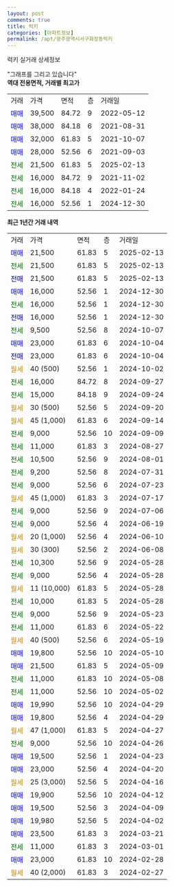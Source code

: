 ```yaml
---
layout: post
comments: true
title: 럭키
categories: [아파트정보]
permalink: /apt/광주광역시서구화정동럭키
---
```


럭키 실거래 상세정보

<script type="text/javascript">
  google.charts.load('current', {'packages':['line', 'corechart']});
  google.charts.setOnLoadCallback(drawChart);

  function drawChart() {
    var data = new google.visualization.DataTable();
    data.addColumn('date', '거래일');
    data.addColumn('number', "매매");
    data.addColumn('number', "전세");
    data.addColumn('number', "전매");

    data.addRows([[new Date(Date.parse("2025-02-13")), 21500, null, null], [new Date(Date.parse("2025-02-13")), null, 21500, null], [new Date(Date.parse("2025-02-13")), null, null, 21500], [new Date(Date.parse("2024-12-30")), 16000, null, null], [new Date(Date.parse("2024-12-30")), null, 16000, null], [new Date(Date.parse("2024-12-30")), null, null, 16000], [new Date(Date.parse("2024-10-07")), null, 9500, null], [new Date(Date.parse("2024-10-04")), 23000, null, null], [new Date(Date.parse("2024-10-04")), null, null, 23000], [new Date(Date.parse("2024-10-02")), null, null, null], [new Date(Date.parse("2024-09-27")), null, 16000, null], [new Date(Date.parse("2024-09-24")), null, 15000, null], [new Date(Date.parse("2024-09-20")), null, null, null], [new Date(Date.parse("2024-09-14")), null, null, null], [new Date(Date.parse("2024-09-09")), null, 9000, null], [new Date(Date.parse("2024-08-27")), null, 11000, null], [new Date(Date.parse("2024-08-01")), null, 10500, null], [new Date(Date.parse("2024-07-31")), null, 9200, null], [new Date(Date.parse("2024-07-23")), null, 9000, null], [new Date(Date.parse("2024-07-17")), null, null, null], [new Date(Date.parse("2024-07-06")), null, 9000, null], [new Date(Date.parse("2024-06-19")), null, 9000, null], [new Date(Date.parse("2024-06-10")), null, null, null], [new Date(Date.parse("2024-06-08")), null, null, null], [new Date(Date.parse("2024-05-28")), null, 10300, null], [new Date(Date.parse("2024-05-28")), null, 9000, null], [new Date(Date.parse("2024-05-28")), null, null, null], [new Date(Date.parse("2024-05-28")), null, 10000, null], [new Date(Date.parse("2024-05-23")), null, 9000, null], [new Date(Date.parse("2024-05-22")), null, 11000, null], [new Date(Date.parse("2024-05-19")), null, null, null], [new Date(Date.parse("2024-05-10")), 19800, null, null], [new Date(Date.parse("2024-05-09")), 21500, null, null], [new Date(Date.parse("2024-05-08")), null, 11000, null], [new Date(Date.parse("2024-05-02")), null, 11000, null], [new Date(Date.parse("2024-04-29")), 19990, null, null], [new Date(Date.parse("2024-04-29")), 19800, null, null], [new Date(Date.parse("2024-04-27")), null, null, null], [new Date(Date.parse("2024-04-26")), null, 9000, null], [new Date(Date.parse("2024-04-23")), 19500, null, null], [new Date(Date.parse("2024-04-20")), 23000, null, null], [new Date(Date.parse("2024-04-16")), null, null, null], [new Date(Date.parse("2024-04-12")), 19900, null, null], [new Date(Date.parse("2024-04-09")), 19500, null, null], [new Date(Date.parse("2024-04-02")), 19980, null, null], [new Date(Date.parse("2024-03-21")), 23500, null, null], [new Date(Date.parse("2024-03-01")), null, 11000, null], [new Date(Date.parse("2024-02-28")), 23000, null, null], [new Date(Date.parse("2024-02-27")), null, null, null]]);

    var options = {
      hAxis: {
        format: 'yyyy/MM/dd'
      },    
      lineWidth: 0,
      pointsVisible: true,    
      title: '최근 1년간 유형별 실거래가 분포',
      legend: { position: 'bottom' }
    };

    var formatter = new google.visualization.NumberFormat({pattern:'###,###'} );
    formatter.format(data, 1);
    formatter.format(data, 2);
    
    setTimeout(function() {
        var chart = new google.visualization.LineChart(document.getElementById('columnchart_material'));
        chart.draw(data, (options));
        document.getElementById('loading').style.display = 'none';
    }, 200);
  }
</script>


<div id="loading" style="z-index:20; display: block; margin-left: 0px">"그래프를 그리고 있습니다"</div>
<div id="columnchart_material" style="width: 95%; margin-left: 0px; display: block"></div>
<!-- contents start -->
<b>역대 전용면적, 거래별 최고가</b>
<table class="sortable">
    <tr>
      <td>거래</td>
      <td>가격</td>
      <td>면적</td>
      <td>층</td>
      <td>거래일</td>
    </tr>
        <tr>
          <td><a style="color: blue">매매</a></td>
          <td>39,500</td>
          <td>84.72</td>
          <td>9</td>
          <td>2022-05-12</td>
        </tr>            <tr>
          <td><a style="color: blue">매매</a></td>
          <td>38,000</td>
          <td>84.18</td>
          <td>6</td>
          <td>2021-08-31</td>
        </tr>            <tr>
          <td><a style="color: blue">매매</a></td>
          <td>32,000</td>
          <td>61.83</td>
          <td>5</td>
          <td>2021-10-07</td>
        </tr>            <tr>
          <td><a style="color: blue">매매</a></td>
          <td>28,000</td>
          <td>52.56</td>
          <td>6</td>
          <td>2021-09-03</td>
        </tr>        
        <tr>
              <td><a style="color: darkgreen">전세</a></td>
              <td>21,500</td>
              <td>61.83</td>
              <td>5</td>
              <td>2025-02-13</td>
            </tr>            <tr>
              <td><a style="color: darkgreen">전세</a></td>
              <td>16,000</td>
              <td>84.72</td>
              <td>9</td>
              <td>2021-11-02</td>
            </tr>            <tr>
              <td><a style="color: darkgreen">전세</a></td>
              <td>16,000</td>
              <td>84.18</td>
              <td>4</td>
              <td>2022-01-24</td>
            </tr>            <tr>
              <td><a style="color: darkgreen">전세</a></td>
              <td>16,000</td>
              <td>52.56</td>
              <td>1</td>
              <td>2024-12-30</td>
            </tr>        
    
</table>

<b>최근 1년간 거래 내역</b>

<table class="sortable">
    <tr>
      <td>거래</td>
      <td>가격</td>
      <td>면적</td>
      <td>층</td>
      <td>거래일</td>
    </tr>
    <tr>
      <td><a style="color: blue">매매</a></td>
      <td>21,500</td>
      <td>61.83</td>
      <td>5</td>
      <td>2025-02-13</td>
    </tr>          <tr>
      <td><a style="color: darkgreen">전세</a></td>
      <td>21,500</td>
      <td>61.83</td>
      <td>5</td>
      <td>2025-02-13</td>
    </tr>          <tr>
      <td><a style="color: darkblue">전매</a></td>
      <td>21,500</td>
      <td>61.83</td>
      <td>5</td>
      <td>2025-02-13</td>
    </tr>          <tr>
      <td><a style="color: blue">매매</a></td>
      <td>16,000</td>
      <td>52.56</td>
      <td>1</td>
      <td>2024-12-30</td>
    </tr>          <tr>
      <td><a style="color: darkgreen">전세</a></td>
      <td>16,000</td>
      <td>52.56</td>
      <td>1</td>
      <td>2024-12-30</td>
    </tr>          <tr>
      <td><a style="color: darkblue">전매</a></td>
      <td>16,000</td>
      <td>52.56</td>
      <td>1</td>
      <td>2024-12-30</td>
    </tr>          <tr>
      <td><a style="color: darkgreen">전세</a></td>
      <td>9,500</td>
      <td>52.56</td>
      <td>8</td>
      <td>2024-10-07</td>
    </tr>          <tr>
      <td><a style="color: blue">매매</a></td>
      <td>23,000</td>
      <td>61.83</td>
      <td>6</td>
      <td>2024-10-04</td>
    </tr>          <tr>
      <td><a style="color: darkblue">전매</a></td>
      <td>23,000</td>
      <td>61.83</td>
      <td>6</td>
      <td>2024-10-04</td>
    </tr>          <tr>
      <td><a style="color: darkgoldenrod">월세</a></td>
      <td>40 (500)</td>
      <td>52.56</td>
      <td>1</td>
      <td>2024-10-02</td>
    </tr>          <tr>
      <td><a style="color: darkgreen">전세</a></td>
      <td>16,000</td>
      <td>84.72</td>
      <td>8</td>
      <td>2024-09-27</td>
    </tr>          <tr>
      <td><a style="color: darkgreen">전세</a></td>
      <td>15,000</td>
      <td>84.18</td>
      <td>9</td>
      <td>2024-09-24</td>
    </tr>          <tr>
      <td><a style="color: darkgoldenrod">월세</a></td>
      <td>30 (500)</td>
      <td>52.56</td>
      <td>5</td>
      <td>2024-09-20</td>
    </tr>          <tr>
      <td><a style="color: darkgoldenrod">월세</a></td>
      <td>45 (1,000)</td>
      <td>61.83</td>
      <td>6</td>
      <td>2024-09-14</td>
    </tr>          <tr>
      <td><a style="color: darkgreen">전세</a></td>
      <td>9,000</td>
      <td>52.56</td>
      <td>10</td>
      <td>2024-09-09</td>
    </tr>          <tr>
      <td><a style="color: darkgreen">전세</a></td>
      <td>11,000</td>
      <td>61.83</td>
      <td>3</td>
      <td>2024-08-27</td>
    </tr>          <tr>
      <td><a style="color: darkgreen">전세</a></td>
      <td>10,500</td>
      <td>52.56</td>
      <td>9</td>
      <td>2024-08-01</td>
    </tr>          <tr>
      <td><a style="color: darkgreen">전세</a></td>
      <td>9,200</td>
      <td>52.56</td>
      <td>8</td>
      <td>2024-07-31</td>
    </tr>          <tr>
      <td><a style="color: darkgreen">전세</a></td>
      <td>9,000</td>
      <td>52.56</td>
      <td>6</td>
      <td>2024-07-23</td>
    </tr>          <tr>
      <td><a style="color: darkgoldenrod">월세</a></td>
      <td>45 (1,000)</td>
      <td>61.83</td>
      <td>3</td>
      <td>2024-07-17</td>
    </tr>          <tr>
      <td><a style="color: darkgreen">전세</a></td>
      <td>9,000</td>
      <td>52.56</td>
      <td>9</td>
      <td>2024-07-06</td>
    </tr>          <tr>
      <td><a style="color: darkgreen">전세</a></td>
      <td>9,000</td>
      <td>52.56</td>
      <td>4</td>
      <td>2024-06-19</td>
    </tr>          <tr>
      <td><a style="color: darkgoldenrod">월세</a></td>
      <td>20 (1,000)</td>
      <td>52.56</td>
      <td>4</td>
      <td>2024-06-10</td>
    </tr>          <tr>
      <td><a style="color: darkgoldenrod">월세</a></td>
      <td>30 (300)</td>
      <td>52.56</td>
      <td>2</td>
      <td>2024-06-08</td>
    </tr>          <tr>
      <td><a style="color: darkgreen">전세</a></td>
      <td>10,300</td>
      <td>52.56</td>
      <td>9</td>
      <td>2024-05-28</td>
    </tr>          <tr>
      <td><a style="color: darkgreen">전세</a></td>
      <td>9,000</td>
      <td>52.56</td>
      <td>4</td>
      <td>2024-05-28</td>
    </tr>          <tr>
      <td><a style="color: darkgoldenrod">월세</a></td>
      <td>11 (10,000)</td>
      <td>61.83</td>
      <td>5</td>
      <td>2024-05-28</td>
    </tr>          <tr>
      <td><a style="color: darkgreen">전세</a></td>
      <td>10,000</td>
      <td>61.83</td>
      <td>5</td>
      <td>2024-05-28</td>
    </tr>          <tr>
      <td><a style="color: darkgreen">전세</a></td>
      <td>9,000</td>
      <td>52.56</td>
      <td>9</td>
      <td>2024-05-23</td>
    </tr>          <tr>
      <td><a style="color: darkgreen">전세</a></td>
      <td>11,000</td>
      <td>61.83</td>
      <td>6</td>
      <td>2024-05-22</td>
    </tr>          <tr>
      <td><a style="color: darkgoldenrod">월세</a></td>
      <td>40 (500)</td>
      <td>52.56</td>
      <td>6</td>
      <td>2024-05-19</td>
    </tr>          <tr>
      <td><a style="color: blue">매매</a></td>
      <td>19,800</td>
      <td>52.56</td>
      <td>10</td>
      <td>2024-05-10</td>
    </tr>          <tr>
      <td><a style="color: blue">매매</a></td>
      <td>21,500</td>
      <td>61.83</td>
      <td>5</td>
      <td>2024-05-09</td>
    </tr>          <tr>
      <td><a style="color: darkgreen">전세</a></td>
      <td>11,000</td>
      <td>61.83</td>
      <td>10</td>
      <td>2024-05-08</td>
    </tr>          <tr>
      <td><a style="color: darkgreen">전세</a></td>
      <td>11,000</td>
      <td>52.56</td>
      <td>10</td>
      <td>2024-05-02</td>
    </tr>          <tr>
      <td><a style="color: blue">매매</a></td>
      <td>19,990</td>
      <td>52.56</td>
      <td>10</td>
      <td>2024-04-29</td>
    </tr>          <tr>
      <td><a style="color: blue">매매</a></td>
      <td>19,800</td>
      <td>52.56</td>
      <td>4</td>
      <td>2024-04-29</td>
    </tr>          <tr>
      <td><a style="color: darkgoldenrod">월세</a></td>
      <td>47 (1,000)</td>
      <td>61.83</td>
      <td>5</td>
      <td>2024-04-27</td>
    </tr>          <tr>
      <td><a style="color: darkgreen">전세</a></td>
      <td>9,000</td>
      <td>52.56</td>
      <td>10</td>
      <td>2024-04-26</td>
    </tr>          <tr>
      <td><a style="color: blue">매매</a></td>
      <td>19,500</td>
      <td>52.56</td>
      <td>1</td>
      <td>2024-04-23</td>
    </tr>          <tr>
      <td><a style="color: blue">매매</a></td>
      <td>23,000</td>
      <td>52.56</td>
      <td>4</td>
      <td>2024-04-20</td>
    </tr>          <tr>
      <td><a style="color: darkgoldenrod">월세</a></td>
      <td>25 (3,000)</td>
      <td>52.56</td>
      <td>5</td>
      <td>2024-04-16</td>
    </tr>          <tr>
      <td><a style="color: blue">매매</a></td>
      <td>19,900</td>
      <td>52.56</td>
      <td>10</td>
      <td>2024-04-12</td>
    </tr>          <tr>
      <td><a style="color: blue">매매</a></td>
      <td>19,500</td>
      <td>52.56</td>
      <td>3</td>
      <td>2024-04-09</td>
    </tr>          <tr>
      <td><a style="color: blue">매매</a></td>
      <td>19,980</td>
      <td>52.56</td>
      <td>5</td>
      <td>2024-04-02</td>
    </tr>          <tr>
      <td><a style="color: blue">매매</a></td>
      <td>23,500</td>
      <td>61.83</td>
      <td>3</td>
      <td>2024-03-21</td>
    </tr>          <tr>
      <td><a style="color: darkgreen">전세</a></td>
      <td>11,000</td>
      <td>61.83</td>
      <td>3</td>
      <td>2024-03-01</td>
    </tr>          <tr>
      <td><a style="color: blue">매매</a></td>
      <td>23,000</td>
      <td>61.83</td>
      <td>10</td>
      <td>2024-02-28</td>
    </tr>          <tr>
      <td><a style="color: darkgoldenrod">월세</a></td>
      <td>40 (2,000)</td>
      <td>61.83</td>
      <td>3</td>
      <td>2024-02-27</td>
    </tr>      </table>
<!-- contents end -->    

